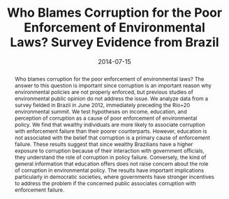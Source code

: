 ---
title: "Who Blames Corruption for the Poor Enforcement of Environmental Laws? Survey Evidence from Brazil"
authors:
- Michaël Aklin
- admin
- S.P. Harish
- Johannes Urpelainen

author_notes:
date: "2014-07-15"
doi: ""

# Publication type.
# Accepts a single type but formatted as a YAML list (for Hugo requirements).
# Enter a publication type from the CSL standard.
publication_types: ["article-journal"]

# Publication name and optional abbreviated publication name.
publication: "*Environmental Economics and Policy Studies* 16(3): 241-262"

abstract: Who blames corruption for the poor enforcement of environmental laws? The answer to this question is important since corruption is an important reason why environmental policies are not properly enforced, but previous studies of environmental public opinion do not address the issue. We analyze data from a survey fielded in Brazil in June 2012, immediately preceding the Rio+20 environmental summit. We test hypotheses on income, education, and perception of corruption as a cause of poor enforcement of environmental policy. We find that wealthy individuals are more likely to associate corruption with enforcement failure than their poorer counterparts. However, education is not associated with the belief that corruption is a primary cause of enforcement failure. These results suggest that since wealthy Brazilians have a higher exposure to corruption because of their interaction with government officials, they understand the role of corruption in policy failure. Conversely, the kind of general information that education offers does not raise concern about the role of corruption in environmental policy. The results have important implications particularly in democratic societies, where governments have stronger incentives to address the problem if the concerned public associates corruption with enforcement failure.

featured: false

# links:
# - name: ""
#   url: ""
url_pdf: https://link.springer.com/article/10.1007/s10018-014-0076-z
url_code: 
url_dataset: https://dataverse.harvard.edu/dataset.xhtml?persistentId=doi:10.7910/DVN/CMNU0D
url_poster: ''
url_project: ''
url_slides: ''
url_source: ''
url_video: ''
---